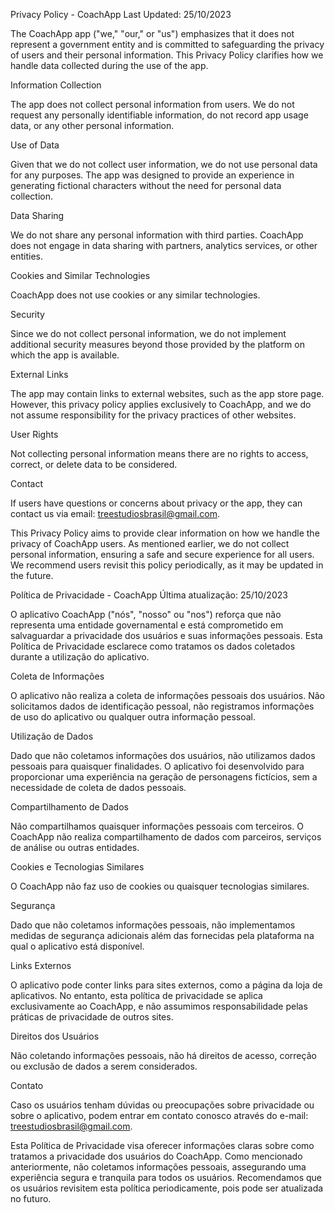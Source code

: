 Privacy Policy - CoachApp
Last Updated: 25/10/2023

The CoachApp app ("we," "our," or "us") emphasizes that it does not represent a government entity and is committed to safeguarding the privacy of users and their personal information. This Privacy Policy clarifies how we handle data collected during the use of the app.

Information Collection

The app does not collect personal information from users. We do not request any personally identifiable information, do not record app usage data, or any other personal information.

Use of Data

Given that we do not collect user information, we do not use personal data for any purposes. The app was designed to provide an experience in generating fictional characters without the need for personal data collection.

Data Sharing

We do not share any personal information with third parties. CoachApp does not engage in data sharing with partners, analytics services, or other entities.

Cookies and Similar Technologies

CoachApp does not use cookies or any similar technologies.

Security

Since we do not collect personal information, we do not implement additional security measures beyond those provided by the platform on which the app is available.

External Links

The app may contain links to external websites, such as the app store page. However, this privacy policy applies exclusively to CoachApp, and we do not assume responsibility for the privacy practices of other websites.

User Rights

Not collecting personal information means there are no rights to access, correct, or delete data to be considered.

Contact

If users have questions or concerns about privacy or the app, they can contact us via email: treestudiosbrasil@gmail.com.

This Privacy Policy aims to provide clear information on how we handle the privacy of CoachApp users. As mentioned earlier, we do not collect personal information, ensuring a safe and secure experience for all users. We recommend users revisit this policy periodically, as it may be updated in the future.

Política de Privacidade - CoachApp
Última atualização: 25/10/2023

O aplicativo CoachApp ("nós", "nosso" ou "nos") reforça que não representa uma entidade governamental e está comprometido em salvaguardar a privacidade dos usuários e suas informações pessoais. Esta Política de Privacidade esclarece como tratamos os dados coletados durante a utilização do aplicativo.

Coleta de Informações

O aplicativo não realiza a coleta de informações pessoais dos usuários. Não solicitamos dados de identificação pessoal, não registramos informações de uso do aplicativo ou qualquer outra informação pessoal.

Utilização de Dados

Dado que não coletamos informações dos usuários, não utilizamos dados pessoais para quaisquer finalidades. O aplicativo foi desenvolvido para proporcionar uma experiência na geração de personagens fictícios, sem a necessidade de coleta de dados pessoais.

Compartilhamento de Dados

Não compartilhamos quaisquer informações pessoais com terceiros. O CoachApp não realiza compartilhamento de dados com parceiros, serviços de análise ou outras entidades.

Cookies e Tecnologias Similares

O CoachApp não faz uso de cookies ou quaisquer tecnologias similares.

Segurança

Dado que não coletamos informações pessoais, não implementamos medidas de segurança adicionais além das fornecidas pela plataforma na qual o aplicativo está disponível.

Links Externos

O aplicativo pode conter links para sites externos, como a página da loja de aplicativos. No entanto, esta política de privacidade se aplica exclusivamente ao CoachApp, e não assumimos responsabilidade pelas práticas de privacidade de outros sites.

Direitos dos Usuários

Não coletando informações pessoais, não há direitos de acesso, correção ou exclusão de dados a serem considerados.

Contato

Caso os usuários tenham dúvidas ou preocupações sobre privacidade ou sobre o aplicativo, podem entrar em contato conosco através do e-mail: treestudiosbrasil@gmail.com.

Esta Política de Privacidade visa oferecer informações claras sobre como tratamos a privacidade dos usuários do CoachApp. Como mencionado anteriormente, não coletamos informações pessoais, assegurando uma experiência segura e tranquila para todos os usuários. Recomendamos que os usuários revisitem esta política periodicamente, pois pode ser atualizada no futuro.
